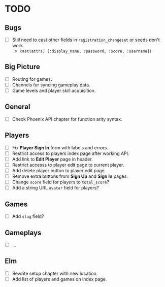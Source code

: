 # TODO

## Bugs

- [ ] Still need to cast other fields in `registration_changeset` or seeds don't work.
  - `cast(attrs, [:display_name, :password, :score, :username])`

## Big Picture

- [ ] Routing for games.
- [ ] Channels for syncing gameplay data.
- [ ] Game levels and player skill acquisition.

## General

- [ ] Check Phoenix API chapter for function arity syntax.

## Players

- [ ] Fix **Player Sign In** form with labels and errors.
- [ ] Restrict access to players index page after working API.
- [ ] Add link to **Edit Player** page in header.
- [ ] Restrict accesss to player edit page to current player.
- [ ] Add delete player button to player edit page.
- [ ] Remove extra buttons from **Sign Up** and **Sign In** pages.
- [ ] Change `score` field for players to `total_score`?
- [ ] Add a string URL `avatar` field for players?

## Games

- [ ] Add `slug` field?

## Gameplays

- [ ] ...

## Elm

- [ ] Rewrite setup chapter with new location.
- [ ] Add list of players and games on index page.
